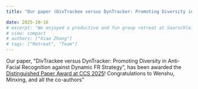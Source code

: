 ```yaml
---
title: "Our paper (DivTrackee versus DynTracker: Promoting Diversity in Anti-Facial Recognition against Dynamic FR Strategy) has been awarded the Distinguished Paper Award 🏆 at CCS 2025!"

date: 2025-10-16
# excerpt: "We enjoyed a productive and fun group retreat at Saarschleife."
# view: compact
# authors: ["Xiao Zhang"]
# tags: ["Retreat", "Team"]
---
```


Our paper, "DivTrackee versus DynTracker: Promoting Diversity in Anti-Facial Recognition against Dynamic FR Strategy", has been awarded the [Distinguished Paper Award at CCS 2025](https://www.sigsac.org/ccs/CCS2025/awards/)! Congratulations to Wenshu, Minxing, and all the co-authors"